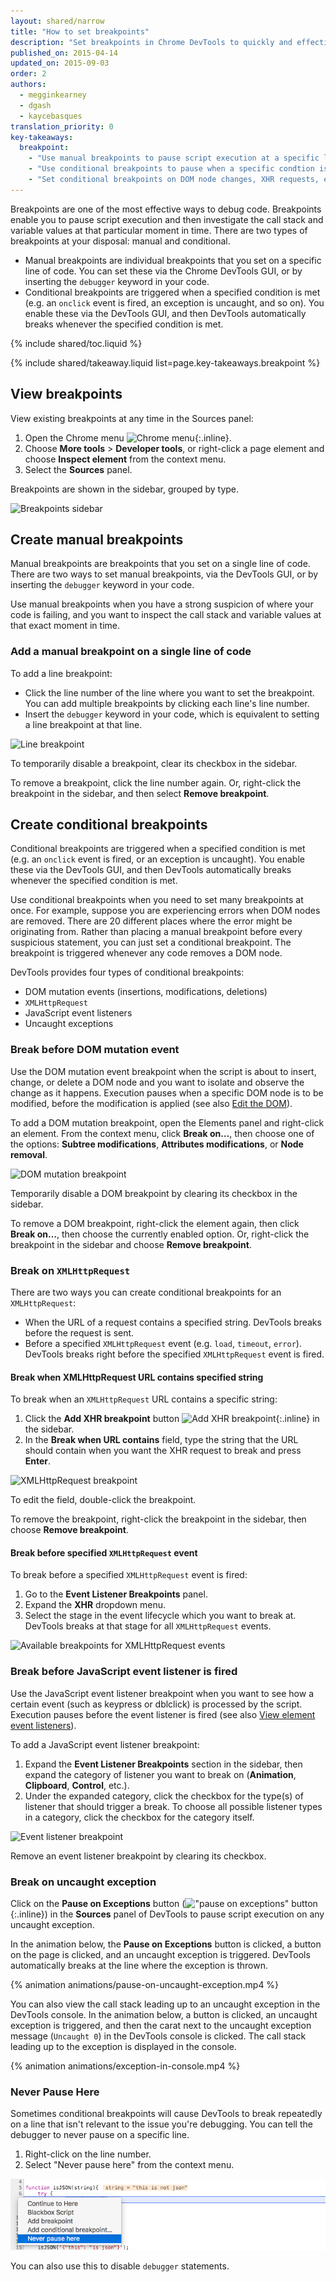```yaml
---
layout: shared/narrow
title: "How to set breakpoints"
description: "Set breakpoints in Chrome DevTools to quickly and effectively debug problematic code."
published_on: 2015-04-14
updated_on: 2015-09-03
order: 2
authors:
  - megginkearney
  - dgash
  - kaycebasques
translation_priority: 0
key-takeaways:
  breakpoint:
    - "Use manual breakpoints to pause script execution at a specific line of code."
    - "Use conditional breakpoints to pause when a specific condtion is met."
    - "Set conditional breakpoints on DOM node changes, XHR requests, event listeners, and uncaught exceptions."
---
```

<p class="intro">
  Breakpoints are one of the most effective ways to debug code. Breakpoints
  enable you to pause script execution and then investigate the call stack
  and variable values at that particular moment in time. There are two types 
  of breakpoints at your disposal: manual and conditional.
</p>

* Manual breakpoints are individual breakpoints that you set on a 
  specific line of code. You can set these via the Chrome DevTools GUI, or
  by inserting the `debugger` keyword in your code.
* Conditional breakpoints are triggered when a specified condition is 
  met (e.g. an `onclick` event is fired, an exception is uncaught, and 
  so on). You enable these via the DevTools GUI,
  and then DevTools automatically breaks whenever
  the specified condition is met.

{% include shared/toc.liquid %}

{% include shared/takeaway.liquid list=page.key-takeaways.breakpoint %}

## View breakpoints

View existing breakpoints at any time in the Sources panel:

1. Open the Chrome menu ![Chrome menu](imgs/image_0.png){:.inline}.
2. Choose **More tools** > **Developer tools**, or right-click a page 
   element and choose **Inspect element** from the context menu.
3. Select the **Sources** panel. 

Breakpoints are shown in the sidebar, grouped by type.

![Breakpoints sidebar](imgs/image_1.png)

## Create manual breakpoints

Manual breakpoints are breakpoints that you set on a single line of code. There are two ways 
to set manual breakpoints, via the DevTools GUI, or by inserting the `debugger` keyword in 
your code.

Use manual breakpoints when you have a strong suspicion of where your code is failing,
and you want to inspect the call stack and variable values at that exact moment
in time.

### Add a manual breakpoint on a single line of code

To add a line breakpoint:

* Click the line number of the line where you 
  want to set the breakpoint. You can add multiple breakpoints by clicking 
  each line's line number. 
* Insert the `debugger` keyword in your code, which is 
  equivalent to setting a line breakpoint at that line.

![Line breakpoint](imgs/image_2.png)

To temporarily disable a breakpoint, clear its checkbox in the sidebar.

To remove a breakpoint, click the line number again. Or, right-click 
the breakpoint in the sidebar, and then select **Remove breakpoint**.

## Create conditional breakpoints

Conditional breakpoints are triggered when a specified condition is
met (e.g. an `onclick` event is fired, or an exception is uncaught). 
You enable these via the DevTools GUI,
and then DevTools automatically breaks whenever
the specified condition is met.

Use conditional breakpoints when you need to set many breakpoints at once.
For example, suppose you are experiencing errors when DOM nodes are removed.
There are 20 different places where the error might be originating from. Rather 
than placing a manual breakpoint before every suspicious statement, you can just 
set a conditional breakpoint. The breakpoint is triggered whenever any code
removes a DOM node.

DevTools provides four types of conditional breakpoints:

* DOM mutation events (insertions, modifications, deletions)
* `XMLHttpRequest`
* JavaScript event listeners
* Uncaught exceptions

### Break before DOM mutation event 

Use the DOM mutation event breakpoint when the script is about to insert, change, 
or delete a DOM node and you want to isolate and observe the change as it happens. 
Execution pauses when a specific DOM node is to be modified, before the modification 
is applied (see also [Edit the DOM](/web/tools/chrome-devtools/iterate/inspect-styles/edit-dom)).

To add a DOM mutation breakpoint, open the Elements panel and right-click an element. 
From the context menu, click **Break on…**, then choose one of the options: 
**Subtree modifications**, **Attributes modifications**, or **Node removal**. 

![DOM mutation breakpoint](imgs/image_3.png)

Temporarily disable a DOM breakpoint by clearing its checkbox in the sidebar. 

To remove a DOM breakpoint, right-click the element again, then click 
**Break on…**, then choose the currently enabled option. Or, right-click the 
breakpoint in the sidebar and choose **Remove breakpoint**.

### Break on `XMLHttpRequest`

There are two ways you can create conditional breakpoints for an `XMLHttpRequest`:

* When the URL of a request contains a specified string. DevTools breaks before 
  the request is sent.
* Before a specified `XMLHttpRequest` event (e.g. `load`, `timeout`, `error`). DevTools 
  breaks right before the specified `XMLHttpRequest` event is fired. 

#### Break when XMLHttpRequest URL contains specified string

To break when an `XMLHttpRequest` URL contains a specific string:

1. Click the **Add XHR breakpoint** button 
   ![Add XHR breakpoint](imgs/image_4.png){:.inline} in the sidebar. 
2. In the **Break when URL contains** field, type the string that the 
   URL should contain when you want the XHR request to break and press 
   **Enter**. 

![XMLHttpRequest breakpoint](imgs/image_5.png)

To edit the field, double-click the breakpoint. 

To remove the breakpoint, right-click the breakpoint in the sidebar, then 
choose **Remove breakpoint**.

#### Break before specified `XMLHttpRequest` event

To break before a specified `XMLHttpRequest` event is fired:

1. Go to the **Event Listener Breakpoints** panel.
2. Expand the **XHR** dropdown menu.
3. Select the stage in the event lifecycle which you want to break at.
   DevTools breaks at that stage for all `XMLHttpRequest` events.

![Available breakpoints for XMLHttpRequest events](imgs/xhr-events.png)

### Break before JavaScript event listener is fired 

Use the JavaScript event listener breakpoint
when you want to see how a certain event
(such as keypress or dblclick) is processed by the script.
Execution pauses before the event listener is fired (see also 
[View element event listeners](/web/tools/chrome-devtools/iterate/inspect-styles/edit-dom#view-element-event-listeners)).

To add a JavaScript event listener breakpoint:

1. Expand the **Event Listener Breakpoints** section in the sidebar, 
   then expand the category of listener you want to break on 
   (**Animation**, **Clipboard**, **Control**, etc.).
2. Under the expanded category, click the checkbox for the type(s) 
   of listener that should trigger a break. To choose all possible 
   listener types in a category, click the checkbox for the category itself. 

![Event listener breakpoint](imgs/image_6.png)

Remove an event listener breakpoint by clearing its checkbox.

### Break on uncaught exception

Click on the **Pause on Exceptions** button 
(!["pause on exceptions" button](imgs/pause-on-exception-button.png){:.inline})
in the **Sources** panel of DevTools to pause script execution on any
uncaught exception.

In the animation below, the **Pause on Exceptions** button is clicked, a
button on the page is clicked, and an uncaught exception is triggered.
DevTools automatically breaks at the line where the exception is thrown.

{% animation animations/pause-on-uncaught-exception.mp4 %}

You can also view the call stack leading up to an uncaught exception 
in the DevTools console. In the animation below, a button is clicked,
an uncaught exception is triggered,
and then the carat next to the uncaught exception message (`Uncaught 0`) in the 
DevTools console is clicked. The call stack leading up to the exception
is displayed in the console.

{% animation animations/exception-in-console.mp4 %}

### Never Pause Here

Sometimes conditional breakpoints will cause DevTools to break repeatedly on
a line that isn't relevant to the issue you're debugging. You can tell
the debugger to never pause on a specific line.

1. Right-click on the line number.
2. Select "Never pause here" from the context menu.

![Never Pause Here](imgs/never-pause-here.png)

You can also use this to disable `debugger` statements.
